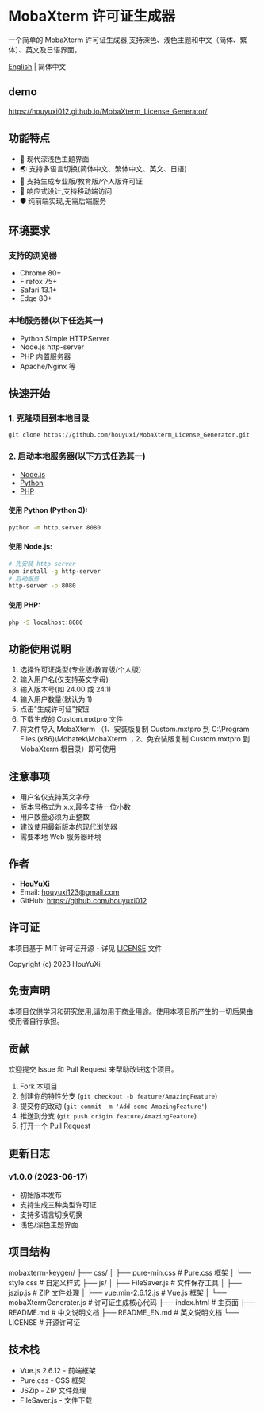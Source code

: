 # MobaXterm 许可证生成器

一个简单的 MobaXterm 许可证生成器,支持深色、浅色主题和中文（简体、繁体）、英文及日语界面。

[English](./README_EN.md) | 简体中文

## demo

https://houyuxi012.github.io/MobaXterm_License_Generator/

## 功能特点

- 🎨 现代深浅色主题界面
- 🌏 支持多语言切换(简体中文、繁体中文、英文、日语)
- 🔑 支持生成专业版/教育版/个人版许可证
- 📱 响应式设计,支持移动端访问
- 🛡️ 纯前端实现,无需后端服务

## 环境要求

### 支持的浏览器
- Chrome 80+
- Firefox 75+
- Safari 13.1+
- Edge 80+

### 本地服务器(以下任选其一)
- Python Simple HTTPServer
- Node.js http-server
- PHP 内置服务器
- Apache/Nginx 等

## 快速开始

### 1. 克隆项目到本地目录

```
git clone https://github.com/houyuxi/MobaXterm_License_Generator.git
```

### 2. 启动本地服务器(以下方式任选其一)

- [Node.js](https://nodejs.org/en/)
- [Python](https://www.python.org/)
- [PHP](https://www.php.net/)

#### 使用 Python (Python 3):
```bash
python -m http.server 8080
```

#### 使用 Node.js:
```bash
# 先安装 http-server
npm install -g http-server
# 启动服务
http-server -p 8080
```

#### 使用 PHP:
```bash
php -S localhost:8080
```


## 功能使用说明

1. 选择许可证类型(专业版/教育版/个人版)
2. 输入用户名(仅支持英文字母)
3. 输入版本号(如 24.00 或 24.1)
4. 输入用户数量(默认为 1)
5. 点击"生成许可证"按钮
6. 下载生成的 Custom.mxtpro 文件
7. 将文件导入 MobaXterm （1、安装版复制 Custom.mxtpro 到 C:\Program Files (x86)\Mobatek\MobaXterm ；2、免安装版复制 Custom.mxtpro 到 MobaXterm 根目录）即可使用

## 注意事项

- 用户名仅支持英文字母
- 版本号格式为 x.x,最多支持一位小数
- 用户数量必须为正整数
- 建议使用最新版本的现代浏览器
- 需要本地 Web 服务器环境

## 作者

- **HouYuXi**
- Email: houyuxi123@gmail.com
- GitHub: https://github.com/houyuxi012

## 许可证

本项目基于 MIT 许可证开源 - 详见 [LICENSE](LICENSE) 文件

Copyright (c) 2023 HouYuXi

## 免责声明

本项目仅供学习和研究使用,请勿用于商业用途。使用本项目所产生的一切后果由使用者自行承担。

## 贡献

欢迎提交 Issue 和 Pull Request 来帮助改进这个项目。

1. Fork 本项目
2. 创建你的特性分支 (`git checkout -b feature/AmazingFeature`)
3. 提交你的改动 (`git commit -m 'Add some AmazingFeature'`)
4. 推送到分支 (`git push origin feature/AmazingFeature`)
5. 打开一个 Pull Request

## 更新日志

### v1.0.0 (2023-06-17)
- 初始版本发布
- 支持生成三种类型许可证
- 支持多语言切换切换
- 浅色/深色主题界面


## 项目结构
mobaxterm-keygen/
├── css/
│ ├── pure-min.css # Pure.css 框架
│ └── style.css # 自定义样式
├── js/
│ ├── FileSaver.js # 文件保存工具
│ ├── jszip.js # ZIP 文件处理
│ ├── vue.min-2.6.12.js # Vue.js 框架
│ └── mobaXtermGenerater.js # 许可证生成核心代码
├── index.html # 主页面
├── README.md # 中文说明文档
├── README_EN.md # 英文说明文档
└── LICENSE # 开源许可证

## 技术栈

- Vue.js 2.6.12 - 前端框架
- Pure.css - CSS 框架
- JSZip - ZIP 文件处理
- FileSaver.js - 文件下载
